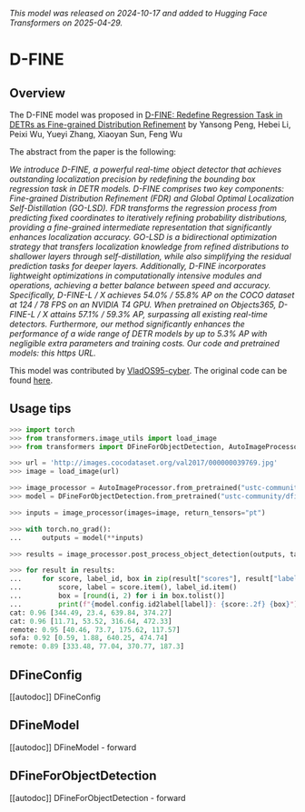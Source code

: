 <!--Copyright 2025 The HuggingFace Team. All rights reserved.

Licensed under the Apache License, Version 2.0 (the "License"); you may not use this file except in compliance with
the License. You may obtain a copy of the License at

http://www.apache.org/licenses/LICENSE-2.0

Unless required by applicable law or agreed to in writing, software distributed under the License is distributed on
an "AS IS" BASIS, WITHOUT WARRANTIES OR CONDITIONS OF ANY KIND, either express or implied. See the License for the
specific language governing permissions and limitations under the License.

⚠️ Note that this file is in Markdown but contain specific syntax for our doc-builder (similar to MDX) that may not be
rendered properly in your Markdown viewer.

-->
*This model was released on 2024-10-17 and added to Hugging Face Transformers on 2025-04-29.*

# D-FINE

## Overview

The D-FINE model was proposed in [D-FINE: Redefine Regression Task in DETRs as Fine-grained Distribution Refinement](https://huggingface.co/papers/2410.13842) by
Yansong Peng, Hebei Li, Peixi Wu, Yueyi Zhang, Xiaoyan Sun, Feng Wu

The abstract from the paper is the following:

*We introduce D-FINE, a powerful real-time object detector that achieves outstanding localization precision by redefining the bounding box regression task in DETR models. D-FINE comprises two key components: Fine-grained Distribution Refinement (FDR) and Global Optimal Localization Self-Distillation (GO-LSD).
FDR transforms the regression process from predicting fixed coordinates to iteratively refining probability distributions, providing a fine-grained intermediate representation that significantly enhances localization accuracy. GO-LSD is a bidirectional optimization strategy that transfers localization knowledge from refined distributions to shallower layers through self-distillation, while also simplifying the residual prediction tasks for deeper layers. Additionally, D-FINE incorporates lightweight optimizations in computationally intensive modules and operations, achieving a better balance between speed and accuracy. Specifically, D-FINE-L / X achieves 54.0% / 55.8% AP on the COCO dataset at 124 / 78 FPS on an NVIDIA T4 GPU. When pretrained on Objects365, D-FINE-L / X attains 57.1% / 59.3% AP, surpassing all existing real-time detectors. Furthermore, our method significantly enhances the performance of a wide range of DETR models by up to 5.3% AP with negligible extra parameters and training costs. Our code and pretrained models: this https URL.*

This model was contributed by [VladOS95-cyber](https://github.com/VladOS95-cyber).
The original code can be found [here](https://github.com/Peterande/D-FINE).

## Usage tips

```python
>>> import torch
>>> from transformers.image_utils import load_image
>>> from transformers import DFineForObjectDetection, AutoImageProcessor

>>> url = 'http://images.cocodataset.org/val2017/000000039769.jpg'
>>> image = load_image(url)

>>> image_processor = AutoImageProcessor.from_pretrained("ustc-community/dfine_x_coco")
>>> model = DFineForObjectDetection.from_pretrained("ustc-community/dfine_x_coco")

>>> inputs = image_processor(images=image, return_tensors="pt")

>>> with torch.no_grad():
...     outputs = model(**inputs)

>>> results = image_processor.post_process_object_detection(outputs, target_sizes=[(image.height, image.width)], threshold=0.5)

>>> for result in results:
...     for score, label_id, box in zip(result["scores"], result["labels"], result["boxes"]):
...         score, label = score.item(), label_id.item()
...         box = [round(i, 2) for i in box.tolist()]
...         print(f"{model.config.id2label[label]}: {score:.2f} {box}")
cat: 0.96 [344.49, 23.4, 639.84, 374.27]
cat: 0.96 [11.71, 53.52, 316.64, 472.33]
remote: 0.95 [40.46, 73.7, 175.62, 117.57]
sofa: 0.92 [0.59, 1.88, 640.25, 474.74]
remote: 0.89 [333.48, 77.04, 370.77, 187.3]
```

## DFineConfig

[[autodoc]] DFineConfig

## DFineModel

[[autodoc]] DFineModel
    - forward

## DFineForObjectDetection

[[autodoc]] DFineForObjectDetection
    - forward
